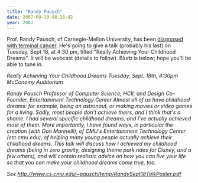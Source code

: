 ```yaml
---
title: "Randy Pausch"
date: 2007-09-10 08:26:42
year: 2007
---
```

Prof. Randy Pausch, of Carnegie-Mellon University, has been <a href="http://www.cs.cmu.edu/~pausch/news/index.html">diagnosed with terminal cancer</a>. He's going to give a talk (probably his last) on Tuesday, Sept 18, at 4:30 pm, titled "Really Achieving Your Childhood Dreams".  It will be webcast (details to follow).  Blurb is below; hope you'll be able to tune in.

<em>Really Achieving Your Childhood Dreams
</em><em> Tuesday, Sept. 18th, 4:30pm
McConomy Auditorium

Randy Pausch
Professor of Computer Science, HCII, and Design
Co-Founder, Entertainment Technology Center
</em>
<em>Almost all of us have childhood dreams: for example, being an astronaut, or making movies or video games for a living. Sadly, most people don't achieve theirs, and I think that's a shame. I had several specific childhood dreams, and I've actually achieved most of them. More importantly, I have found ways, in particular the creation (with Don Marinelli), of CMU's Entertainment Technology Center (etc.cmu.edu), of helping many young people actually *achieve* their childhood dreams.  This talk will discuss how I achieved my childhood dreams (being in zero gravity, designing theme park rides for Disney, and a few others), and will contain realistic advice on how *you* can live your life so that you can make your childhood dreams come true, too.</em>

<em>See http://www.cs.cmu.edu/~pausch/temp/RandySept18TalkPoster.pdf</em>

